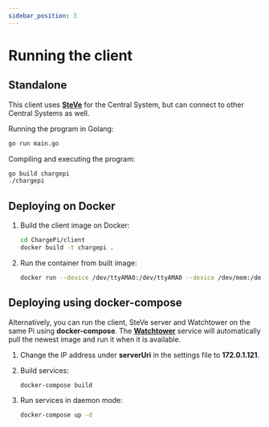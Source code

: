 ```yaml
---
sidebar_position: 3
---
```


# Running the client

## Standalone

This client uses **[SteVe](https://github.com/RWTH-i5-IDSG/steve)** for the Central System, but can connect to other
Central Systems as well.

Running the program in Golang:

   ```bash
   go run main.go
   ```

Compiling and executing the program:

   ```bash
   go build chargepi
   ./chargepi
   ```

## Deploying on Docker

1. Build the client image on Docker:

   ```bash
   cd ChargePi/client
   docker build -t chargepi .
   ```

2. Run the container from built image:

   ```bash
   docker run --device /dev/ttyAMA0:/dev/ttyAMA0 --device /dev/mem:/dev/mem --privileged chargepi
   ```

## Deploying using docker-compose

Alternatively, you can run the client, SteVe server and Watchtower on the same Pi using **docker-compose**.
The **[Watchtower](https://github.com/containrrr/watchtower)** service will automatically pull the newest image and run
it when it is available.

1. Change the IP address under __serverUri__ in the settings file to **172.0.1.121**.

2. Build services:

   ```bash
   docker-compose build
   ```

3. Run services in daemon mode:

   ```bash
   docker-compose up -d
   ```